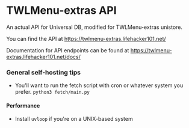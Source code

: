 # TWLMenu-extras API

An actual API for Universal DB, modified for TWLMenu-extras unistore.

You can find the API at https://twlmenu-extras.lifehacker101.net/

Documentation for API endpoints can be found at https://twlmenu-extras.lifehacker101.net/docs/


### General self-hosting tips

- You'll want to run the fetch script with cron or whatever system you prefer. `python3 fetch/main.py`

#### Performance

- Install `uvloop` if you're on a UNIX-based system
